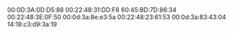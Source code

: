 00:0D:3A:0D:D5:88
00:22:48:31:DD:F8
60:45:BD:7D:86:34
00:22:48:3E:0F:50
00:0d:3a:8e:e3:5a
00:22:48:23:61:53
00:0d:3a:83:43:04
14:18:c3:d9:3a:19
